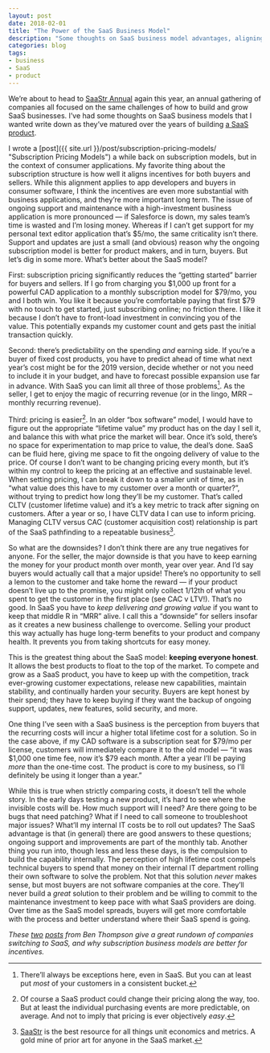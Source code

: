 ```yaml
---
layout: post
date: 2018-02-01
title: "The Power of the SaaS Business Model"
description: "Some thoughts on SaaS business model advantages, aligning incentives, and predictable revenue."
categories: blog
tags:
- business
- SaaS
- product
---
```


We’re about to head to [SaaStr Annual](https://www.saastrannual.com/ "SaaStr Annual") again this year, an annual gathering of companies all focused on the same challenges of how to build and grow SaaS businesses. I’ve had some thoughts on SaaS business models that I wanted write down as they’ve matured over the years of building [a SaaS product](http://www.fulcrumapp.com/ "Fulcrum").

I wrote a [post]({{ site.url }}/post/subscription-pricing-models/ "Subscription Pricing Models") a while back on subscription models, but in the context of consumer applications. My favorite thing about the subscription structure is how well it aligns incentives for both buyers and sellers. While this alignment applies to app developers and buyers in consumer software, I think the incentives are even more substantial with business applications, and they’re more important long term. The issue of ongoing support and maintenance with a high-investment business application is more pronounced — if Salesforce is down, my sales team’s time is wasted and I’m losing money. Whereas if I can’t get support for my personal text editor application that’s $5/mo, the same criticality isn’t there. Support and updates are just a small (and obvious) reason why the ongoing subscription model is better for product makers, and in turn, buyers. But let’s dig in some more. What’s better about the SaaS model?

First: subscription pricing significantly reduces the “getting started” barrier for buyers and sellers. If I go from charging you $1,000 up front for a powerful CAD application to a monthly subscription model for $79/mo, you and I both win. You like it because you’re comfortable paying that first $79 with no touch to get started, just subscribing online; no friction there. I like it because I don’t have to front-load investment in convincing you of the value. This potentially expands my customer count and gets past the initial transaction quickly.

Second: there’s predictability on the spending _and_ earning side. If you’re a buyer of fixed cost products, you have to predict ahead of time what next year’s cost might be for the 2019 version, decide whether or not you need to include it in your budget, and have to forecast possible expansion use far in advance. With SaaS you can limit all three of those problems[^forecasting-saas]. As the seller, I get to enjoy the magic of recurring revenue (or in the lingo, MRR – monthly recurring revenue).

Third: pricing is easier[^pricing]. In an older “box software” model, I would have to figure out the appropriate “lifetime value” my product has on the day I sell it, and balance this with what price the market will bear. Once it’s sold, there’s no space for experimentation to map price to value, the deal’s done. SaaS can be fluid here, giving me space to fit the ongoing delivery of value to the price. Of course I don’t want to be changing pricing every month, but it’s within my control to keep the pricing at an effective and sustainable level. When setting pricing, I can break it down to a smaller unit of time, as in “what value does this have to my customer over a month or quarter?”, without trying to predict how long they’ll be my customer. That’s called CLTV (customer lifetime value) and it’s a key metric to track after signing on customers. After a year or so, I have CLTV data I can use to inform pricing. Managing CLTV versus CAC (customer acquisition cost) relationship is part of the SaaS pathfinding to a repeatable business[^saastr].

So what are the downsides? I don’t think there are any true negatives for anyone. For the seller, the major downside is that you have to keep earning the money for your product month over month, year over year. And I’d say buyers would actually call that a major upside! There’s no opportunity to sell a lemon to the customer and take home the reward — if your product doesn’t live up to the promise, you might only collect 1/12th of what you spent to get the customer in the first place (see CAC v LTV!). That’s no good. In SaaS you have to _keep delivering and growing value_ if you want to keep that middle R in “MRR” alive. I call this a “downside” for sellers insofar as it creates a new business challenge to overcome. Selling your product this way actually has huge long-term benefits to your product and company health. It prevents you from taking shortcuts for easy money.

This is the greatest thing about the SaaS model: **keeping everyone honest**. It allows the best products to float to the top of the market. To compete and grow as a SaaS product, you have to keep up with the competition, track ever-growing customer expectations, release new capabilities, maintain stability, and continually harden your security. Buyers are kept honest by their spend; they have to keep buying if they want the backup of ongoing support, updates, new features, solid security, and more.

One thing I’ve seen with a SaaS business is the perception from buyers that the recurring costs will incur a higher total lifetime cost for a solution. So in the case above, if my CAD software is a subscription seat for $79/mo per license, customers will immediately compare it to the old model — “it was $1,000 one time fee, now it’s $79 each month. After a year I’ll be paying _more_ than the one-time cost. The product is core to my business, so I’ll definitely be using it longer than a year.”

While this is true when strictly comparing costs, it doesn’t tell the whole story. In the early days testing a new product, it’s hard to see where the invisible costs will be. How much support will I need? Are there going to be bugs that need patching? What if I need to call someone to troubleshoot major issues? What’ll my internal IT costs be to roll out updates? The SaaS advantage is that (in general) there are good answers to these questions; ongoing support and improvements are part of the monthly tab. Another thing you run into, though less and less these days, is the compulsion to build the capability internally. The perception of high lifetime cost compels technical buyers to spend that money on their internal IT department rolling their own software to solve the problem. Not that this solution _never_ makes sense, but most buyers are not software companies at the core. They’ll never build a _great_ solution to their problem and be willing to commit to the maintenance investment to keep pace with what SaaS providers are doing. Over time as the SaaS model spreads, buyers will get more comfortable with the process and better understand where their SaaS spend is going.

_These [two](https://stratechery.com/2017/wannacry-and-the-power-of-business-models/ "WannaCry and the Power of Business Models") [posts](https://stratechery.com/2013/adobes-subscription-model-why-platform-owners-should-care/ "Adobe's Subscription Model") from Ben Thompson give a great rundown of companies switching to SaaS, and why subscription business models are better for incentives._

[^forecasting-saas]: There’ll always be exceptions here, even in SaaS. But you can at least put _most_ of your customers in a consistent bucket.
[^pricing]: Of course a SaaS product could change their pricing along the way, too. But at least the individual purchasing events are more predictable, on average. And not to imply that pricing is ever objectively _easy_.
[^saastr]: [SaaStr](https://www.saastr.com/ "SaaStr") is the best resource for all things unit economics and metrics. A gold mine of prior art for anyone in the SaaS market.
